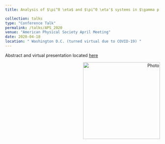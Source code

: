 ```yaml
---
title: Analysis of $\pi^0 \eta$ and $\pi^0 \eta'$ systems in $\gamma p \rightarrow \pi^0 \eta^{(')}p$ at GlueX - DNP

collection: talks
type: "Conference Talk"
permalink: /talks/APS_2020
venue: "American Physical Society April Meeting"
date: 2020-04-18
location: " Washington D.C. (turned virtual due to COVID-19) "
---
```

Abstract and virtual presentation located [here](http://meetings.aps.org/Meeting/APR20/Session/D14.4)  
<p align="right">
  <img src="https://zabaldwin.github.io/files/DNP2020.png" alt="Photo" style="width: 250px;"/> 
</p>

